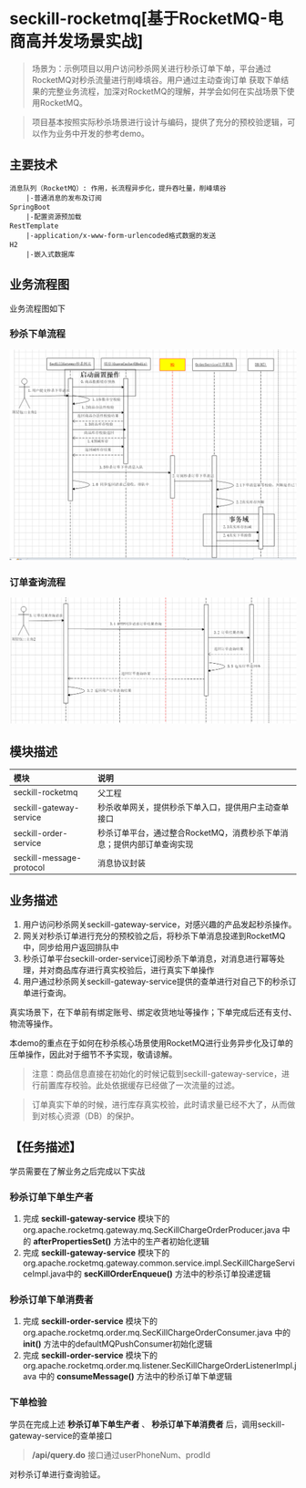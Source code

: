 # seckill-rocketmq[基于RocketMQ-电商高并发场景实战]

> 场景为：示例项目以用户访问秒杀网关进行秒杀订单下单，平台通过RocketMQ对秒杀流量进行削峰填谷。用户通过主动查询订单
获取下单结果的完整业务流程，加深对RocketMQ的理解，并学会如何在实战场景下使用RocketMQ。

> 项目基本按照实际秒杀场景进行设计与编码，提供了充分的预校验逻辑，可以作为业务中开发的参考demo。

## 主要技术

    消息队列（RocketMQ）: 作用，长流程异步化，提升吞吐量，削峰填谷
        |-普通消息的发布及订阅
    SpringBoot
        |-配置资源预加载
    RestTemplate
        |-application/x-www-form-urlencoded格式数据的发送
    H2
        |-嵌入式数据库

## 业务流程图

业务流程图如下

### 秒杀下单流程

![秒杀下单](pic/seckill.png)

### 订单查询流程

![订单查询](pic/orderquery.png)

## 模块描述

| 模块 | 说明 |
|  :------ |  :------ |
|  seckill-rocketmq  |  父工程  |
|  seckill-gateway-service  |  秒杀收单网关，提供秒杀下单入口，提供用户主动查单接口   |
|  seckill-order-service  |  秒杀订单平台，通过整合RocketMQ，消费秒杀下单消息；提供内部订单查询实现   |
|  seckill-message-protocol  |  消息协议封装  |

## 业务描述
1. 用户访问秒杀网关seckill-gateway-service，对感兴趣的产品发起秒杀操作。
2. 网关对秒杀订单进行充分的预校验之后，将秒杀下单消息投递到RocketMQ中，同步给用户返回排队中
3. 秒杀订单平台seckill-order-service订阅秒杀下单消息，对消息进行幂等处理，并对商品库存进行真实校验后，进行真实下单操作
4. 用户通过秒杀网关seckill-gateway-service提供的查单进行对自己下的秒杀订单进行查询。

真实场景下，在下单前有绑定账号、绑定收货地址等操作；下单完成后还有支付、物流等操作。

本demo的重点在于如何在秒杀核心场景使用RocketMQ进行业务异步化及订单的压单操作，因此对于细节不予实现，敬请谅解。

> 注意：商品信息直接在初始化的时候记载到seckill-gateway-service，进行前置库存校验。此处依据缓存已经做了一次流量的过滤。

> 订单真实下单的时候，进行库存真实校验，此时请求量已经不大了，从而做到对核心资源（DB）的保护。


## 【任务描述】

学员需要在了解业务之后完成以下实战

### 秒杀订单下单生产者

1. 完成 **seckill-gateway-service** 模块下的org.apache.rocketmq.gateway.mq.SecKillChargeOrderProducer.java
中的 **afterPropertiesSet()** 方法中的生产者初始化逻辑
2. 完成 **seckill-gateway-service** 模块下的 org.apache.rocketmq.gateway.common.service.impl.SecKillChargeServiceImpl.java中的
**secKillOrderEnqueue()** 方法中的秒杀订单投递逻辑


### 秒杀订单下单消费者

1. 完成 **seckill-order-service** 模块下的org.apache.rocketmq.order.mq.SecKillChargeOrderConsumer.java
中的 **init()** 方法中的defaultMQPushConsumer初始化逻辑
2. 完成 **seckill-order-service** 模块下的org.apache.rocketmq.order.mq.listener.SecKillChargeOrderListenerImpl.java
中的 **consumeMessage()** 方法中的秒杀订单下单逻辑

### 下单检验

学员在完成上述 **秒杀订单下单生产者** 、 **秒杀订单下单消费者** 后，调用seckill-gateway-service的查单接口

> **/api/query.do** 接口通过userPhoneNum、prodId

对秒杀订单进行查询验证。